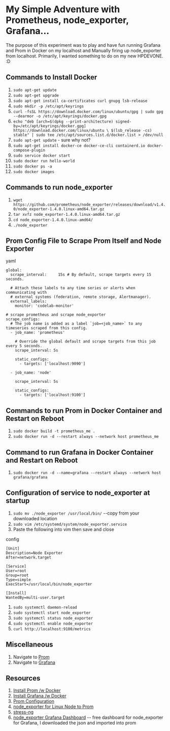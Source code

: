 # My Simple Adventure with Prometheus, node_exporter, Grafana...

The purpose of this experiment was to play and have fun running Grafana and Prom in Docker on my localhost and Manually firing up node_exporter from localhost. Primarily, I wanted something to do on my new HPDEVONE. :D

## Commands to Install Docker

1. `sudo apt-get update`
1. `sudo apt-get upgrade`
1. `sudo apt-get install ca-certificates curl gnupg lsb-release`
1. `sudo mkdir -p /etc/apt/keyrings`
1. `curl -fsSL https://download.docker.com/linux/ubuntu/gpg | sudo gpg --dearmor -o /etc/apt/keyrings/docker.gpg`
1. `echo "deb [arch=$(dpkg --print-architecture) signed-by=/etc/apt/keyrings/docker.gpg] https://download.docker.com/linux/ubuntu \ $(lsb_release -cs) stable" | sudo tee /etc/apt/sources.list.d/docker.list > /dev/null`
1. `sudo apt-get update` - sure why not?
1. `sudo apt-get install docker-ce docker-ce-cli containerd.io docker-compose-plugin`
1. `sudo service docker start`
1. `sudo docker run hello-world`
1. `sudo docker ps -a`
1. `sudo docker images`

## Commands to run node_exporter

1. `wget https://github.com/prometheus/node_exporter/releases/download/v1.4.0/node_exporter-1.4.0.linux-amd64.tar.gz`
1. `tar xvfz node_exporter-1.4.0.linux-amd64.tar.gz`
1. `cd node_exporter-1.4.0.linux-amd64/`
1. `./node_exporter`

## Prom Config File to Scrape Prom Itself and Node Exporter

yaml
```
global:
  scrape_interval:     15s # By default, scrape targets every 15 seconds.

  # Attach these labels to any time series or alerts when communicating with
  # external systems (federation, remote storage, Alertmanager).
  external_labels:
    monitor: 'codelab-monitor'

# scrape prometheus and scrape node_exporter
scrape_configs:
  # The job name is added as a label `job=<job_name>` to any timeseries scraped from this config.
  - job_name: 'prometheus'

    # Override the global default and scrape targets from this job every 5 seconds.
    scrape_interval: 5s

    static_configs:
      - targets: ['localhost:9090']
  
  - job_name: 'node'

    scrape_interval: 5s

    static_configs:
      - targets: ['localhost:9100']
```

## Commands to run Prom in Docker Container and Restart on Reboot

1. `sudo docker build -t prometheus_me .`
1. `sudo docker run -d --restart always --network host prometheus_me`

## Command to run Grafana in Docker Container and Restart on Reboot

1. `sudo docker run -d --name=grafana --restart always --network host grafana/grafana`

## Configuration of service to node_exporter at startup

1. `sudo mv ./node_exporter /usr/local/bin/` --copy from your downloaded location
1. `sudo vim /etc/systemd/system/node_exporter.service`
1. Paste the following into vim then save and close

config
```
[Unit]
Description=Node Exporter
After=network.target
 
[Service]
User=root
Group=root
Type=simple
ExecStart=/usr/local/bin/node_exporter
 
[Install]
WantedBy=multi-user.target
```

1. `sudo systemctl daemon-reload`
1. `sudo systemctl start node_exporter`
1. `sudo systemctl status node_exporter`
1. `sudo systemctl enable node_exporter`
1. `curl http://localhost:9100/metrics`

## Miscellaneous

1. Navigate to [Prom](http://localhost:9090)
1. Navigate to [Grafana](http://localhost:3000)

## Resources

1. [Install Prom /w Docker](https://www.techgeeknext.com/tools/docker/install-prometheus-using-docker)
1. [Install Grafana /w Docker](https://www.techgeeknext.com/tools/docker/install-grafana-using-docker)
1. [Prom Configuration](https://prometheus.io/docs/prometheus/latest/getting_started/#configuring-prometheus-to-monitor-itself)
1. [node_exporter for Linux Node to Prom](https://prometheus.io/docs/guides/node-exporter/)
1. [stress-ng](https://www.linuxshelltips.com/create-cpu-load-linux/)
1. [node_exporter Grafana Dashboard](https://grafana.com/grafana/dashboards/5174-node-exporter-full/) -- free dashboard for node_exporter for Grafana, I downloaded the json and imported into prom

